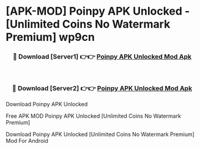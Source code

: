 # [APK-MOD] Poinpy APK Unlocked - [Unlimited Coins No Watermark Premium] wp9cn



<div align="center">
<h3>🔴 Download [Server1] 👉👉 <a href="https://momento.my/?title=Poinpy_APK_Unlocked">Poinpy APK Unlocked Mod Apk</a></h3><br>

<h3>🔴 Download [Server2] 👉👉 <a href="https://momento.my/?title=Poinpy_APK_Unlocked">Poinpy APK Unlocked Mod Apk</a></h3>
</div>



Download Poinpy APK Unlocked 

Free APK MOD Poinpy APK Unlocked [Unlimited Coins No Watermark Premium]

Download Poinpy APK Unlocked [Unlimited Coins No Watermark Premium] Mod For Android

